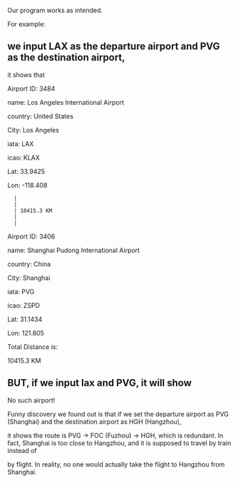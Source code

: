 Our program works as intended.

For example:

## we input LAX as the departure airport and PVG as the destination airport,

it shows that

Airport ID: 3484

name: Los Angeles International Airport

country: United States

City: Los Angeles

iata: LAX

icao: KLAX

Lat: 33.9425

Lon: -118.408

      |
      |
      | 10415.3 KM
      |
      |
      
Airport ID: 3406

name: Shanghai Pudong International Airport

country: China

City: Shanghai

iata: PVG

icao: ZSPD

Lat: 31.1434

Lon: 121.805

Total Distance is:  

10415.3 KM 



## BUT, if we input lax and PVG, it will show 

No such airport!

Funny discovery we found out is that if we set the departure airport as PVG (Shanghai) and the destination airport as HGH (Hangzhou), 

it shows the route is PVG -> FOC (Fuzhou) -> HGH, which is redundant. In fact, Shanghai is too close to Hangzhou, and it is supposed to travel by train instead of

by flight. In reality, no one would actually take the flight to Hangzhou from Shanghai.



